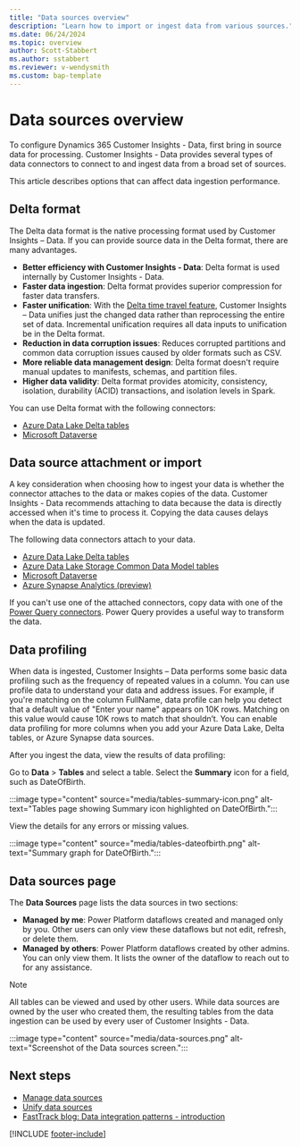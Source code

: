 ```yaml
---
title: "Data sources overview"
description: "Learn how to import or ingest data from various sources."
ms.date: 06/24/2024
ms.topic: overview
author: Scott-Stabbert
ms.author: sstabbert
ms.reviewer: v-wendysmith
ms.custom: bap-template
---
```


# Data sources overview

To configure Dynamics 365 Customer Insights - Data, first bring in source data for processing. Customer Insights - Data provides several types of data connectors to connect to and ingest data from a broad set of sources.

This article describes options that can affect data ingestion performance.

## Delta format

The Delta data format is the native processing format used by Customer Insights – Data. If you can provide source data in the Delta format, there are many advantages.

- **Better efficiency with Customer Insights - Data**: Delta format is used internally by Customer Insights - Data.
- **Faster data ingestion**: Delta format provides superior compression for faster data transfers.
- **Faster unification**: With the [Delta time travel feature](connect-delta-lake.md#delta-lake-time-travel-and-data-refreshes), Customer Insights – Data unifies just the changed data rather than reprocessing the entire set of data. Incremental unification requires all data inputs to unification be in the Delta format.
- **Reduction in data corruption issues**: Reduces corrupted partitions and common data corruption issues caused by older formats such as CSV.
- **More reliable data management design**: Delta format doesn't require manual updates to manifests, schemas, and partition files.
- **Higher data validity**: Delta format provides atomicity, consistency, isolation, durability (ACID) transactions, and isolation levels in Spark.

You can use Delta format with the following connectors:

- [Azure Data Lake Delta tables](connect-delta-lake.md)
- [Microsoft Dataverse](connect-dataverse.md)

## Data source attachment or import

A key consideration when choosing how to ingest your data is whether the connector attaches to the data or makes copies of the data. Customer Insights - Data recommends attaching to data because the data is directly accessed when it's time to process it. Copying the data causes delays when the data is updated.

The following data connectors attach to your data.

- [Azure Data Lake Delta tables](connect-delta-lake.md)
- [Azure Data Lake Storage Common Data Model tables](connect-common-data-model.md)
- [Microsoft Dataverse](connect-dataverse.md)
- [Azure Synapse Analytics (preview)](connect-synapse.md)

If you can't use one of the attached connectors, copy data with one of the [Power Query connectors](connect-power-query.md). Power Query provides a useful way to transform the data.

## Data profiling

When data is ingested, Customer Insights – Data performs some basic data profiling such as the frequency of repeated values in a column. You can use profile data to understand your data and address issues. For example, if you're matching on the column FullName, data profile can help you detect that a default value of "Enter your name" appears on 10K rows. Matching on this value would cause 10K rows to match that shouldn’t. You can enable data profiling for more columns when you add your Azure Data Lake, Delta tables, or Azure Synapse data sources.

After you ingest the data, view the results of data profiling:

Go to **Data** > **Tables** and select a table. Select the **Summary** icon for a field, such as DateOfBirth.

   :::image type="content" source="media/tables-summary-icon.png" alt-text="Tables page showing Summary icon highlighted on DateOfBirth.":::

View the details for any errors or missing values.

   :::image type="content" source="media/tables-dateofbirth.png" alt-text="Summary graph for DateOfBirth.":::

## Data sources page

The **Data Sources** page lists the data sources in two sections:

- **Managed by me**: Power Platform dataflows created and managed only by you. Other users can only view these dataflows but not edit, refresh, or delete them.
- **Managed by others**: Power Platform dataflows created by other admins. You can only view them. It lists the owner of the dataflow to reach out to for any assistance.

> [!NOTE]
> All tables can be viewed and used by other users. While data sources are owned by the user who created them, the resulting tables from the data ingestion can be used by every user of Customer Insights - Data.

:::image type="content" source="media/data-sources.png" alt-text="Screenshot of the Data sources screen.":::

## Next steps

- [Manage data sources](data-sources-manage.md)
- [Unify data sources](data-unification.md)
- [FastTrack blog: Data integration patterns - introduction](https://community.dynamics.com/blogs/post/?postid=f32d115e-d9cb-ee11-92bd-000d3a7e795a)

[!INCLUDE [footer-include](includes/footer-banner.md)]
